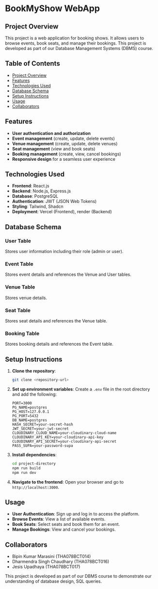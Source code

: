 # BookMyShow WebApp

## Project Overview
This project is a web application for booking shows. It allows users to browse events, book seats, and manage their bookings. This project is developed as part of our Database Management Systems (DBMS) course.

## Table of Contents
- [Project Overview](#project-overview)
- [Features](#features)
- [Technologies Used](#technologies-used)
- [Database Schema](#database-schema)
- [Setup Instructions](#setup-instructions)
- [Usage](#usage)
- [Collaborators](#collaborators)

## Features
- **User authentication and authorization**
- **Event management** (create, update, delete events)
- **Venue management** (create, update, delete venues)
- **Seat management** (view and book seats)
- **Booking management** (create, view, cancel bookings)
- **Responsive design** for a seamless user experience

## Technologies Used
- **Frontend**: React.js
- **Backend**: Node.js, Express.js
- **Database**: PostgreSQL
- **Authentication**: JWT (JSON Web Tokens)
- **Styling**: Tailwind, Shadcn
- **Deployment**: Vercel (Frontend), render (Backend)

## Database Schema

### User Table
Stores user information including their role (admin or user).

### Event Table
Stores event details and references the Venue and User tables.

### Venue Table
Stores venue details.

### Seat Table
Stores seat details and references the Venue table.

### Booking Table
Stores booking details and references the Event table.

## Setup Instructions
1. **Clone the repository**:
    ```bash
    git clone <repository-url>
    ```
2. **Set up environment variables**: Create a `.env` file in the root directory and add the following:
    ```plaintext
    PORT=3000
    PG_NAME=postgres 
    PG_HOST=127.0.0.1
    PG_PORT=5432 
    DB_NAME=postgres
    HASH_SECRET=your-secret-hash
    JWT_SECRET=your-jwt-secret
    CLOUDINARY_CLOUD_NAME=your-cloudinary-cloud-name
    CLOUDINARY_API_KEY=your-cloudinary-api-key
    CLOUDINARY_API_SECRET=your-cloudinary-api-secret
    PASS_SUPA=your-password-supa
    ```
3. **Install dependencies**:
    ```bash
    cd project-directory
    npm run build
    npm run dev
    ```

4. **Navigate to the frontend**: Open your browser and go to `http://localhost:3000`.

## Usage
- **User Authentication**: Sign up and log in to access the platform.
- **Browse Events**: View a list of available events.
- **Book Seats**: Select seats and book them for an event.
- **Manage Bookings**: View and cancel your bookings.


## Collaborators
- Bipin Kumar Marasini (THA078BCT014)
- Dharmendra Singh Chaudhary (THA078BCT016)
- Jesis Upadhaya (THA078BCT017)

This project is developed as part of our DBMS course to demonstrate our understanding of database design, SQL queries.
